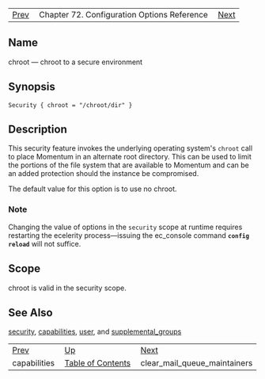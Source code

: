 |     |     |     |
| --- | --- | --- |
| [Prev](conf.ref.capabilities)  | Chapter 72. Configuration Options Reference |  [Next](conf.ref.clear_mail_queue_maintainers) |

<a name="conf.ref.chroot"></a>
## Name

chroot — chroot to a secure environment

## Synopsis

`Security { chroot = "/chroot/dir" }`

<a name="idp23843264"></a>
## Description

This security feature invokes the underlying operating system's `chroot` call to place Momentum in an alternate root directory. This can be used to limit the portions of the file system that are available to Momentum and can be an added protection should the instance be compromised.

The default value for this option is to use no chroot.

### Note

Changing the value of options in the `security` scope at runtime requires restarting the ecelerity process—issuing the ec_console command **`config reload`**         will not suffice.

<a name="idp23848224"></a>
## Scope

chroot is valid in the security scope.

<a name="idp23850048"></a>
## See Also

[security](conf.ref.security "security"), [capabilities](conf.ref.capabilities "capabilities"), [user](conf.ref.user "user"), and [supplemental_groups](conf.ref.supplemental_groups "supplemental_groups")

|     |     |     |
| --- | --- | --- |
| [Prev](conf.ref.capabilities)  | [Up](config.options.ref) |  [Next](conf.ref.clear_mail_queue_maintainers) |
| capabilities  | [Table of Contents](index) |  clear_mail_queue_maintainers |

